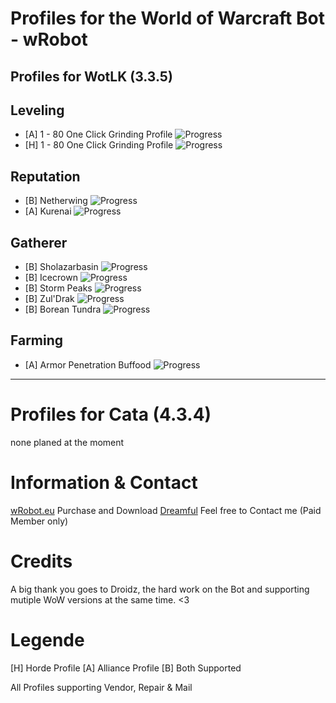**Profiles for the World of Warcraft Bot - wRobot**
===============================================

**Profiles for WotLK (3.3.5)**
--------------------------



Leveling
--------
 - [A] 1 - 80 One Click Grinding Profile	![Progress](http://progressed.io/bar/100)
 - [H] 1 - 80 One Click Grinding Profile	![Progress](http://progressed.io/bar/10)

Reputation
----------
 - [B] Netherwing ![Progress](http://progressed.io/bar/100)
 - [A] Kurenai ![Progress](http://progressed.io/bar/100)

Gatherer
--------
- [B] Sholazarbasin ![Progress](http://progressed.io/bar/100)
- [B] Icecrown ![Progress](http://progressed.io/bar/0)
- [B] Storm Peaks ![Progress](http://progressed.io/bar/0)
- [B] Zul'Drak ![Progress](http://progressed.io/bar/0)
- [B] Borean Tundra ![Progress](http://progressed.io/bar/0)

Farming
-------
 - [A] Armor Penetration Buffood ![Progress](http://progressed.io/bar/100)

----------
**Profiles for Cata (4.3.4)**
=========================
none planed at the moment


Information & Contact
=====================
[wRobot.eu](http://wrobot.eu) Purchase and Download
[Dreamful](http://wrobot.eu/profile/28878-dreamful/) Feel free to Contact me (Paid Member only)

Credits
=======
A big thank you goes to Droidz, the hard work on the Bot and supporting mutiple WoW versions at the same time. <3 

Legende
=======
[H] Horde Profile
[A] Alliance Profile
[B] Both Supported

All Profiles supporting Vendor, Repair & Mail
